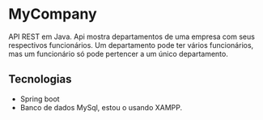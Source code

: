 # MyCompany
 API REST em Java. Api mostra departamentos de uma empresa com seus respectivos funcionários. Um departamento pode ter vários funcionários, mas um funcionário só pode pertencer a um único departamento.
 
 ## Tecnologias
 
 - Spring boot
 - Banco de dados MySql, estou o usando XAMPP.
